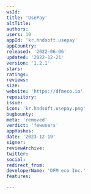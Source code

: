 ```yaml
---
wsId: 
title: 'UsePay'
altTitle: 
authors: 
users: 10
appId: 'kr.hndsoft.usepay'
appCountry: 
released: '2022-06-06'
updated: '2022-12-21'
version: '1.2.1'
stars: 
ratings: 
reviews: 
size: 
website: 'https://dfmeco.io'
repository: 
issue: 
icon: 'kr.hndsoft.usepay.png'
bugbounty: 
meta: 'removed'
verdict: 'fewusers'
appHashes: 
date: '2023-12-19'
signer: 
reviewArchive: 
twitter: 
social: 
redirect_from: 
developerName: 'DFM eco Inc.'
features: 

---
```



